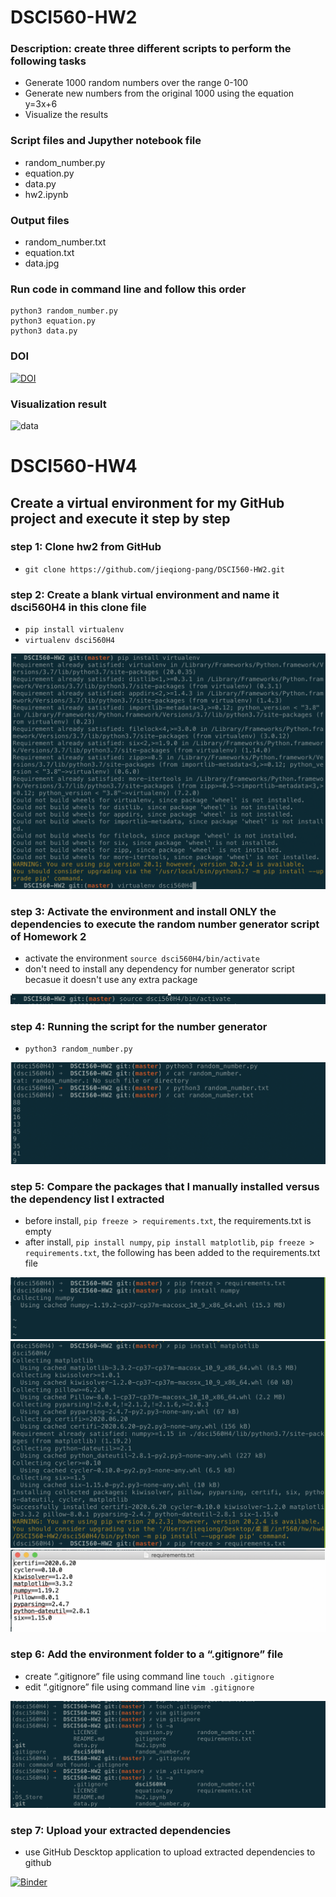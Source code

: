 # DSCI560-HW2

### Description: create three different scripts to perform the following tasks
- Generate 1000 random numbers over the range 0-100 
- Generate new numbers from the original 1000 using the equation y=3x+6 
- Visualize the results 

### Script files and Jupyther notebook file
- random_number.py
- equation.py 
- data.py
- hw2.ipynb

### Output files
- random_number.txt
- equation.txt
- data.jpg

### Run code in command line and follow this order
``` 
python3 random_number.py
python3 equation.py 
python3 data.py
```

### DOI
[![DOI](https://zenodo.org/badge/296792546.svg)](https://zenodo.org/badge/latestdoi/296792546)

### Visualization result
![data](https://user-images.githubusercontent.com/56018075/94214214-c9efc800-fe8d-11ea-9611-30e2515a2383.jpg)


# DSCI560-HW4

## Create a virtual environment for my GitHub project and execute it step by step

### step 1: Clone hw2 from GitHub
- `git clone https://github.com/jieqiong-pang/DSCI560-HW2.git`

### step 2: Create a blank virtual environment and name it dsci560H4 in this clone file
- `pip install virtualenv`
- `virtualenv dsci560H4`

![data](https://github.com/jieqiong-pang/DSCI560-HW2/blob/master/Picture1.png)

### step 3: Activate the environment and install ONLY the dependencies to execute the random number generator script of Homework 2
- activate the environment `source dsci560H4/bin/activate`
- don't need to install any dependency for number generator script becasue it doesn't use any extra package

![data](https://github.com/jieqiong-pang/DSCI560-HW2/blob/master/Picture2.png)

### step 4: Running the script for the number generator
- `python3 random_number.py`

![data](https://github.com/jieqiong-pang/DSCI560-HW2/blob/master/Picture3.png)

### step 5: Compare the packages that I manually installed versus the dependency list I extracted
- before install, `pip freeze > requirements.txt`, the requirements.txt is empty
- after install, `pip install numpy`, `pip install matplotlib`, `pip freeze > requirements.txt`, the following has been added to the requirements.txt file

![data](https://github.com/jieqiong-pang/DSCI560-HW2/blob/master/Picture4.png)
![data](https://github.com/jieqiong-pang/DSCI560-HW2/blob/master/Picture5.png)
![data](https://github.com/jieqiong-pang/DSCI560-HW2/blob/master/Picture7.png)

### step 6: Add the environment folder to a “.gitignore” file 
- create “.gitignore” file using command line `touch .gitignore`
- edit “.gitignore” file using command line `vim .gitignore`

![data](https://github.com/jieqiong-pang/DSCI560-HW2/blob/master/Picture6.png)

### step 7: Upload your extracted dependencies 
- use GitHub Descktop application to upload extracted dependencies to github

[![Binder](https://mybinder.org/badge_logo.svg)](https://mybinder.org/v2/gh/jieqiong-pang/DSCI560-HW2.git/master?filepath=hw2.ipynb)

